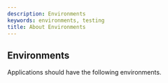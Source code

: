 ```yaml
---
description: Environments
keywords: environments, testing
title: About Environments
---
```


## Environments

Applications should have the following environments.

